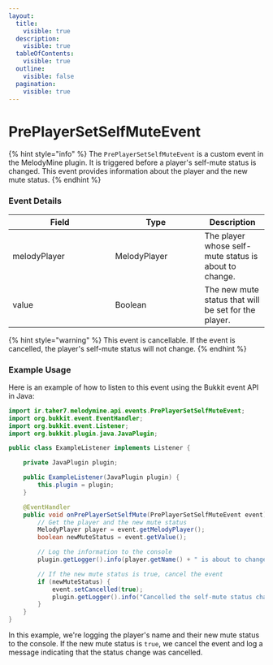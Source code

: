 ```yaml
---
layout:
  title:
    visible: true
  description:
    visible: true
  tableOfContents:
    visible: true
  outline:
    visible: false
  pagination:
    visible: true
---
```


# PrePlayerSetSelfMuteEvent

{% hint style="info" %}
The `PrePlayerSetSelfMuteEvent` is a custom event in the MelodyMine plugin. It is triggered before a player's self-mute status is changed. This event provides information about the player and the new mute status.
{% endhint %}

### Event Details

<table><thead><tr><th width="186">Field</th><th width="160">Type</th><th>Description</th></tr></thead><tbody><tr><td>melodyPlayer</td><td>MelodyPlayer</td><td>The player whose self-mute status is about to change.</td></tr><tr><td>value</td><td>Boolean</td><td>The new mute status that will be set for the player.</td></tr></tbody></table>

{% hint style="warning" %}
This event is cancellable. If the event is cancelled, the player's self-mute status will not change.
{% endhint %}

### Example Usage

Here is an example of how to listen to this event using the Bukkit event API in Java:

```java
import ir.taher7.melodymine.api.events.PrePlayerSetSelfMuteEvent;
import org.bukkit.event.EventHandler;
import org.bukkit.event.Listener;
import org.bukkit.plugin.java.JavaPlugin;

public class ExampleListener implements Listener {

    private JavaPlugin plugin;

    public ExampleListener(JavaPlugin plugin) {
        this.plugin = plugin;
    }

    @EventHandler
    public void onPrePlayerSetSelfMute(PrePlayerSetSelfMuteEvent event) {
        // Get the player and the new mute status
        MelodyPlayer player = event.getMelodyPlayer();
        boolean newMuteStatus = event.getValue();

        // Log the information to the console
        plugin.getLogger().info(player.getName() + " is about to change their self-mute status to: " + newMuteStatus);

        // If the new mute status is true, cancel the event
        if (newMuteStatus) {
            event.setCancelled(true);
            plugin.getLogger().info("Cancelled the self-mute status change for " + player.getName());
        }
    }
}
```

In this example, we're logging the player's name and their new mute status to the console. If the new mute status is `true`, we cancel the event and log a message indicating that the status change was cancelled.
